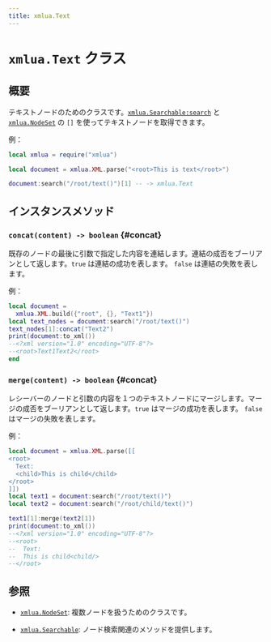 ```yaml
---
title: xmlua.Text
---
```


# `xmlua.Text` クラス

## 概要

テキストノードのためのクラスです。[`xmlua.Searchable:search`][searchable-search] と [`xmlua.NodeSet`][node-set] の `[]` を使ってテキストノードを取得できます。

例：

```lua
local xmlua = require("xmlua")

local document = xmlua.XML.parse("<root>This is text</root>")

document:search("/root/text()")[1] -- -> xmlua.Text
```

## インスタンスメソッド

### `concat(content) -> boolean` {#concat}

既存のノードの最後に引数で指定した内容を連結します。連結の成否をブーリアンとして返します。`true` は連結の成功を表します。 `false` は連結の失敗を表します。

例：

```lua
local document =
  xmlua.XML.build({"root", {}, "Text1"})
local text_nodes = document:search("/root/text()")
text_nodes[1]:concat("Text2")
print(document:to_xml())
--<?xml version="1.0" encoding="UTF-8"?>
--<root>Text1Text2</root>
end
```

### `merge(content) -> boolean` {#concat}

レシーバーのノードと引数の内容を１つのテキストノードにマージします。マージの成否をブーリアンとして返します。`true` はマージの成功を表します。 `false` はマージの失敗を表します。

例：

```lua
local document = xmlua.XML.parse([[
<root>
  Text:
  <child>This is child</child>
</root>
]])
local text1 = document:search("/root/text()")
local text2 = document:search("/root/child/text()")

text1[1]:merge(text2[1])
print(document:to_xml())
--<?xml version="1.0" encoding="UTF-8"?>
--<root>
--  Text:
--  This is child<child/>
--</root>
```

## 参照

  * [`xmlua.NodeSet`][node-set]: 複数ノードを扱うためのクラスです。

  * [`xmlua.Searchable`][searchable]: ノード検索関連のメソッドを提供します。


[node-set]:node-set.html

[searchable-search]:searchable.html#search

[searchable]:searchable.html
